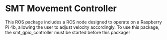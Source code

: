 # SMT Movement Controller

This ROS package includes a ROS node designed to operate on a Raspberry Pi 4b, allowing the user to adjust velocity accordingly. To use this package, the smt_gpio_controller must be started before this package!
